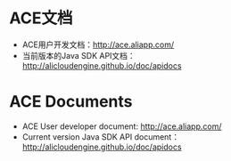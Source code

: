 ACE文档
===========================

- ACE用户开发文档：<http://ace.aliapp.com/>
- 当前版本的Java SDK API文档：<http://alicloudengine.github.io/doc/apidocs>


ACE Documents
===========================

- ACE User developer document: <http://ace.aliapp.com/>
- Current version Java SDK API document：<http://alicloudengine.github.io/doc/apidocs>
